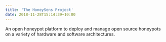 ```yaml
---
title: 'The HoneySens Project'
date: 2018-11-28T15:14:39+10:00
---
```


An open honeypot platform to deploy and manage open source honeypots on a variety of hardware and software architectures.
